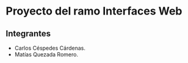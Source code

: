 # Proyecto del ramo Interfaces Web
## Integrantes
- Carlos Céspedes Cárdenas.
- Matías Quezada Romero.